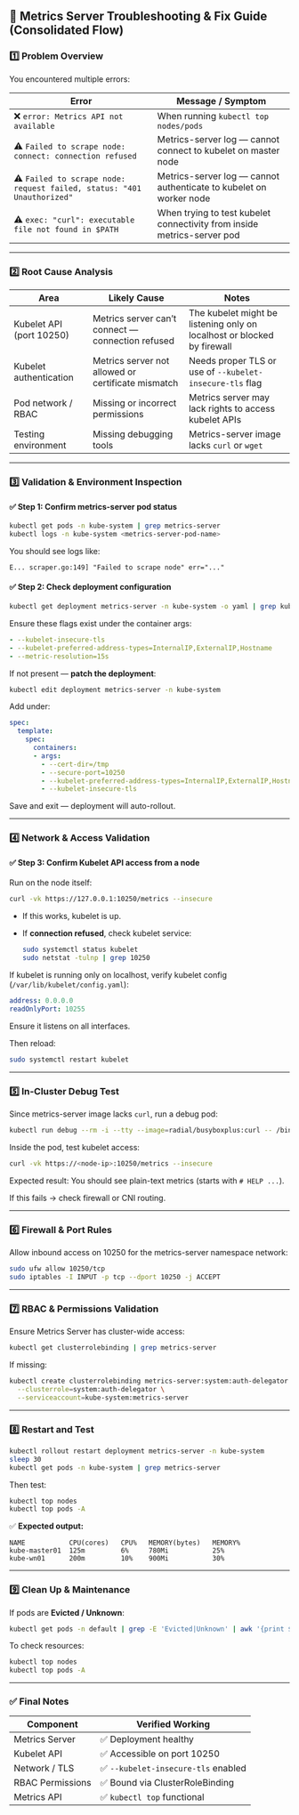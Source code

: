 
## 🧩 **Metrics Server Troubleshooting & Fix Guide (Consolidated Flow)**

### **1️⃣ Problem Overview**

You encountered multiple errors:

| Error                                                                  | Message / Symptom                                                       |
| ---------------------------------------------------------------------- | ----------------------------------------------------------------------- |
| ❌ `error: Metrics API not available`                                   | When running `kubectl top nodes/pods`                                   |
| ⚠️ `Failed to scrape node: connect: connection refused`                | Metrics-server log — cannot connect to kubelet on master node           |
| ⚠️ `Failed to scrape node: request failed, status: "401 Unauthorized"` | Metrics-server log — cannot authenticate to kubelet on worker node      |
| ⚠️ `exec: "curl": executable file not found in $PATH`                  | When trying to test kubelet connectivity from inside metrics-server pod |

---

### **2️⃣ Root Cause Analysis**

| Area                     | Likely Cause                                       | Notes                                                                   |
| ------------------------ | -------------------------------------------------- | ----------------------------------------------------------------------- |
| Kubelet API (port 10250) | Metrics server can’t connect — connection refused  | The kubelet might be listening only on localhost or blocked by firewall |
| Kubelet authentication   | Metrics server not allowed or certificate mismatch | Needs proper TLS or use of `--kubelet-insecure-tls` flag                |
| Pod network / RBAC       | Missing or incorrect permissions                   | Metrics server may lack rights to access kubelet APIs                   |
| Testing environment      | Missing debugging tools                            | Metrics-server image lacks `curl` or `wget`                             |

---

### **3️⃣ Validation & Environment Inspection**

#### ✅ Step 1: Confirm metrics-server pod status

```bash
kubectl get pods -n kube-system | grep metrics-server
kubectl logs -n kube-system <metrics-server-pod-name>
```

You should see logs like:

```
E... scraper.go:149] "Failed to scrape node" err="..."
```

#### ✅ Step 2: Check deployment configuration

```bash
kubectl get deployment metrics-server -n kube-system -o yaml | grep kubelet
```

Ensure these flags exist under the container args:

```yaml
- --kubelet-insecure-tls
- --kubelet-preferred-address-types=InternalIP,ExternalIP,Hostname
- --metric-resolution=15s
```

If not present — **patch the deployment**:

```bash
kubectl edit deployment metrics-server -n kube-system
```

Add under:

```yaml
spec:
  template:
    spec:
      containers:
      - args:
        - --cert-dir=/tmp
        - --secure-port=10250
        - --kubelet-preferred-address-types=InternalIP,ExternalIP,Hostname
        - --kubelet-insecure-tls
```

Save and exit — deployment will auto-rollout.

---

### **4️⃣ Network & Access Validation**

#### ✅ Step 3: Confirm Kubelet API access from a node

Run on the node itself:

```bash
curl -vk https://127.0.0.1:10250/metrics --insecure
```

* If this works, kubelet is up.
* If **connection refused**, check kubelet service:

  ```bash
  sudo systemctl status kubelet
  sudo netstat -tulnp | grep 10250
  ```

If kubelet is running only on localhost, verify kubelet config (`/var/lib/kubelet/config.yaml`):

```yaml
address: 0.0.0.0
readOnlyPort: 10255
```

Ensure it listens on all interfaces.

Then reload:

```bash
sudo systemctl restart kubelet
```

---

### **5️⃣ In-Cluster Debug Test**

Since metrics-server image lacks `curl`, run a debug pod:

```bash
kubectl run debug --rm -i --tty --image=radial/busyboxplus:curl -- /bin/sh
```

Inside the pod, test kubelet access:

```sh
curl -vk https://<node-ip>:10250/metrics --insecure
```

Expected result: You should see plain-text metrics (starts with `# HELP ...`).

If this fails → check firewall or CNI routing.

---

### **6️⃣ Firewall & Port Rules**

Allow inbound access on 10250 for the metrics-server namespace network:

```bash
sudo ufw allow 10250/tcp
sudo iptables -I INPUT -p tcp --dport 10250 -j ACCEPT
```

---

### **7️⃣ RBAC & Permissions Validation**

Ensure Metrics Server has cluster-wide access:

```bash
kubectl get clusterrolebinding | grep metrics-server
```

If missing:

```bash
kubectl create clusterrolebinding metrics-server:system:auth-delegator \
  --clusterrole=system:auth-delegator \
  --serviceaccount=kube-system:metrics-server
```

---

### **8️⃣ Restart and Test**

```bash
kubectl rollout restart deployment metrics-server -n kube-system
sleep 30
kubectl get pods -n kube-system | grep metrics-server
```

Then test:

```bash
kubectl top nodes
kubectl top pods -A
```

✅ **Expected output:**

```
NAME           CPU(cores)   CPU%   MEMORY(bytes)   MEMORY%
kube-master01  125m         6%     780Mi           25%
kube-wn01      200m         10%    900Mi           30%
```

---

### **9️⃣ Clean Up & Maintenance**

If pods are **Evicted / Unknown**:

```bash
kubectl get pods -n default | grep -E 'Evicted|Unknown' | awk '{print $1}' | xargs kubectl delete pod -n default --force --grace-period=0
```

To check resources:

```bash
kubectl top nodes
kubectl top pods -A
```

---

### ✅ **Final Notes**

| Component        | Verified Working                   |
| ---------------- | ---------------------------------- |
| Metrics Server   | ✅ Deployment healthy               |
| Kubelet API      | ✅ Accessible on port 10250         |
| Network / TLS    | ✅ `--kubelet-insecure-tls` enabled |
| RBAC Permissions | ✅ Bound via ClusterRoleBinding     |
| Metrics API      | ✅ `kubectl top` functional         |

